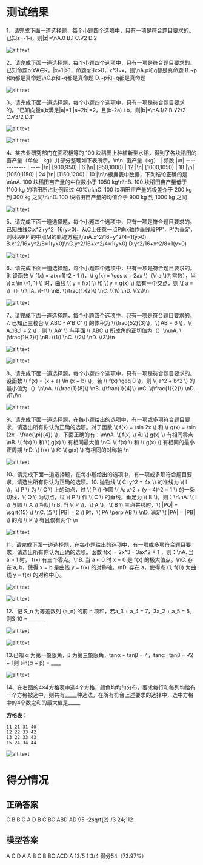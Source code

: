 
# 测试结果
1、请完成下面一道选择题，每个小题四个选项中，只有一项是符合题目要求的。已知z=-1-i，则|z|=\nA.0 B.1 C.√2 D.2

![alt text](baichuan4-1.1-新2-转义.png)

2、请完成下面一道选择题，每个小题四个选项中，只有一项是符合题目要求的。已知命题p:∀A∈R，|x+1|>1，命题q:Ǝx>0，x^3=x，则\nA.p和q都是真命题 B.¬p和q都是真命题\nC.p和¬q都是真命题 D.¬p和¬q都是真命题

![alt text](baichuan4-2.1-新2-转义.png)

3、请完成下面一道选择题，每个小题四个选项中，只有一项是符合题目要求的。"已知向量a,b满足|a|=1,|a+2b|=2，且(b-2a)⊥b，则|b|=\nA.1/2 B.√2/2 C.√3/2 D.1"

![alt text](baichuan4-3.1-新2-转义.png)

![alt text](baichuan4-3.2-新2-转义.png)

4、某农业研究部门在面积相等的 100 块稻田上种植新型水稻，得到了各块稻田的亩产量（单位：kg）并部分整理如下表所示。\n\n| 亩产量（kg） | 频数 |\n| ------------ | ---- |\n| [900,950)    | 6    |\n| [950,1000)   | 12   |\n| [1000,1050)  | 18   |\n| [1050,1150)  | 24   |\n| [1150,1200)  | 10   |\n\n根据表中数据，下列结论正确的是\n\nA. 100 块稻田亩产量的中位数小于 1050 kg\n\nB. 100 块稻田亩产量低于 1100 kg 的稻田所占比例超过 40%\n\nC. 100 块稻田亩产量的极差介于 200 kg 到 300 kg 之间\n\nD. 100 块稻田亩产量的均值介于 900 kg 到 1000 kg 之间

![alt text](baichuan4-4.1-新2-转义.png)

5、请完成下面一道选择题，每个小题四个选项中，只有一项是符合题目要求的。已知曲线C:x^2+y^2=16(y>0)，从C上任意一点P向x轴作垂线段PP'，P'为垂足，则线段PP'的中点M的轨迹方程为\nA.x^2/16+y^2/4=1(y>0) B.x^2/16+y^2/8=1(y>0)\nC.y^2/16+x^2/4=1(y>0) D.y^2/16+x^2/8=1(y>0)

![alt text](baichuan4-5.1-新2-转义.png)

6、请完成下面一道选择题，每个小题四个选项中，只有一项是符合题目要求的。6. 设函数 \\( f(x) = a(x+1)^2 - 1 \\)，\\( g(x) = \\cos x + 2ax \\)（\\( a \\)为常数），当 \\( x \\in (-1, 1) \\) 时，曲线 \\( y = f(x) \\) 和 \\( y = g(x) \\) 恰有一个交点，则 \\( a = \\)（）\n\nA. \\(-1\\)  \nB. \\(\frac{1}{2}\\)  \nC. \\(1\\)  \nD. \\(2\\)\n

![alt text](baichuan4-6.1-新2-转义.png)

7、请完成下面一道选择题，每个小题四个选项中，只有一项是符合题目要求的。7. 已知正三棱台 \\( ABC - A'B'C' \\) 的体积为 \\(\frac{52}{3}\\)，\\( AB = 6 \\)，\\( A_1B_1 = 2 \\)，则 \\( AA' \\) 与平面 \\( ABC \\) 所成角的正切值为（）\n\nA. \\(\frac{1}{2}\\)  \nB. \\(1\\)  \nC. \\(2\\)  \nD. \\(3\\)\n

![alt text](baichuan4-7.1-新2-转义.png)

![alt text](baichuan4-7.2-新2-转义.png)

8、请完成下面一道选择题，每个小题四个选项中，只有一项是符合题目要求的。设函数 \\( f(x) = (x + a) \\ln (x + b) \\)，若 \\( f(x) \\geq 0 \\)，则 \\( a^2 + b^2 \\) 的最小值为（）\n\nA. \\(\frac{1}{8}\\)  \nB. \\(\frac{1}{4}\\)  \nC. \\(\frac{1}{2}\\)  \nD. \\(1\\)\n

![alt text](baichuan4-8.1-新2-转义.png)

9、请完成下面一道选择题，在每小题给出的选项中，有一项或多项符合题目要求，请选出所有你认为正确的选项。对于函数 \\( f(x) = \\sin 2x \\) 和 \\( g(x) = \\sin (2x - \frac{\\pi}{4}) \\)，下面正确的有：\n\nA. \\( f(x) \\) 和 \\( g(x) \\) 有相同零点  \nB. \\( f(x) \\) 和 \\( g(x) \\) 有相同最大值  \nC. \\( f(x) \\) 和 \\( g(x) \\) 有相同的最小正周期  \nD. \\( f(x) \\) 和 \\( g(x) \\) 有相同的对称轴  \n

![alt text](baichuan4-9.1-新2-转义.png)

10、请完成下面一道选择题，在每小题给出的选项中，有一项或多项符合题目要求，请选出所有你认为正确的选项。10. 抛物线 \\( C: y^2 = 4x \\) 的准线为 \\( l \\)，\\( P \\) 为 \\( C \\) 上的动点，过 \\( P \\) 作圆 \\( A: x^2 + (y - 4)^2 = 1 \\) 的一条切线，\\( Q \\) 为切点，过 \\( P \\) 作 \\( C \\) 的垂线，垂足为 \\( B \\)，则：\n\nA. \\( l \\) 与圆 \\( A \\) 相切  \nB. 当 \\( P \\)，\\( A \\)，\\( B \\) 三点共线时，\\( |PQ| = \\sqrt{15} \\)  \nC. 当 \\( |PB| = 2 \\) 时，\\( PA \\perp AB \\)  \nD. 满足 \\( |PA| = |PB| \\) 的点 \\( P \\) 有且仅有两个 \n

![alt text](baichuan4-10.1-新2-转义.png)

11、请完成下面一道选择题，在每小题给出的选项中，有一项或多项符合题目要求，请选出所有你认为正确的选项。函数 f(x) = 2x^3 - 3ax^2 + 1 ，则：\nA. 当 a > 1 时， f(x) 有三个零点。\nB. 当 a < 0 时 x = 0 是 f(x) 的极大值点。\nC. 存在 a, b，使得 x = b 是曲线 y = f(x) 的对称轴。\nD. 存在 a，使得点 (1, f(1)) 为曲线 y = f(x) 的对称中心。

![alt text](baichuan4-11.1-新2-转义.png)

![alt text](baichuan4-11.2-新2-转义.png)

12、记 S_n 为等差数列 {a_n} 的前 n 项和，若a_3 + a_4 = 7，3a_2 + a_5 = 5, 则S_10 = _______

![alt text](baichuan4-12.1-新2-转义.png)

![alt text](baichuan4-12.2-新2-转义.png)

13.已知 α 为第一象限角，β 为第三象限角，tanα + tanβ = 4，tanα · tanβ = √2 + 1则 sin(α + β) = ____

![alt text](baichuan4-13.1-新2-转义.png)

14、在右图的4×4方格表中选4个方格，颜色均均匀分布，要求每行和每列均恰有一个方格被选中，则共有_____种选法，在所有符合上述要求的选择中，选中方格中的4个数之和的最大值是_____

**方格表：**

```
11 21 31 40
12 22 33 42
13 22 33 43
15 24 34 44
```


![alt text](baichuan4-14.1-新2-转义.png)

# 得分情况
## 正确答案
C B B C A D B C BC ABD AD 95 -2sqrt{2} /3 24;112
## 模型答案
A C D A A B C B BC ACD A 13/5 1 3/4 得分54（73.97%）